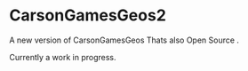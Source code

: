 # CarsonGamesGeos2
A new version of CarsonGamesGeos Thats also Open Source .

Currently a work in progress.
